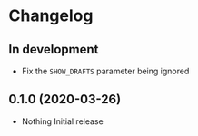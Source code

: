 # Changelog

## In development

- Fix the `SHOW_DRAFTS` parameter being ignored

## 0.1.0 (2020-03-26)

- Nothing Initial release
